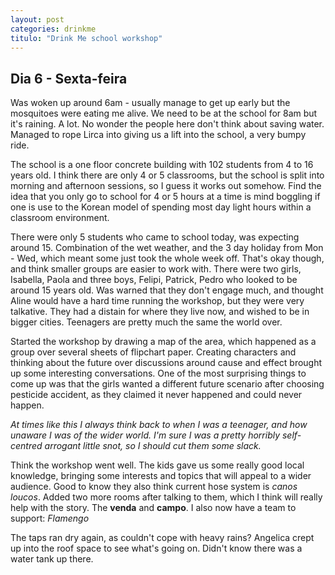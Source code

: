 ```yaml
---
layout: post
categories: drinkme
titulo: "Drink Me school workshop"
---
```


## Dia 6 - Sexta-feira
Was woken up around 6am - usually manage to get up early but the mosquitoes were eating me alive. We need to be at the school for 8am but it's raining. A lot. No wonder the people here don't think about saving water. Managed to rope Lirca into giving us a lift into the school, a very bumpy ride. 

The school is a one floor concrete building with 102 students from 4 to 16 years old. I think there are only 4 or 5 classrooms, but the school is split into morning and afternoon sessions, so I guess it works out somehow. Find the idea that you only go to school for 4 or 5 hours at a time is mind boggling if one is use to the Korean model of spending most day light hours within a classroom environment. 

There were only 5 students who came to school today, was expecting around 15. Combination of the wet weather, and the 3 day holiday from Mon - Wed, which meant some just took the whole week off. That's okay though, and think smaller groups are easier to work with. There were two girls, Isabella, Paola and three boys, Felipi, Patrick, Pedro who looked to be around 15 years old. Was warned that they don't engage much, and thought Aline would have a hard time running the workshop, but they were very talkative. They had a distain for where they live now, and wished to be in bigger cities. Teenagers are pretty much the same the world over. 

Started the workshop by drawing a map of the area, which happened as a group over several sheets of flipchart paper. Creating characters and thinking about the future over discussions around cause and effect brought up some interesting conversations. One of the most surprising things to come up was that the girls wanted a different future scenario after choosing pesticide accident, as they claimed it never happened and could never happen. 

*At times like this I always think back to when I was a teenager, and how unaware I was of the wider world. I'm sure I was a pretty horribly self-centred arrogant little snot, so I should cut them some slack.* 

Think the workshop went well. The kids gave us some really good local knowledge, bringing some interests and topics that will appeal to a wider audience. Good to know they also think current hose system is *canos loucos*. Added two more rooms after talking to them, which I think will really help with the story. The **venda** and **campo**. I also now have a team to support: *Flamengo*

The taps ran dry again, as couldn't cope with heavy rains? Angelica crept up into the roof space to see what's going on. Didn't know there was a water tank up there. 
